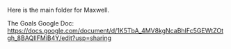 Here is the main folder for Maxwell.

The Goals Google Doc: https://docs.google.com/document/d/1K5TbA_4MV8kgNcaBhIFc5GEWtZOtgh_8BAQIlFMiB4Y/edit?usp=sharing
